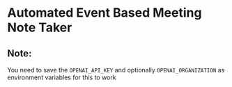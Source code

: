 # Automated Event Based Meeting Note Taker

## Note:
You need to save the `OPENAI_API_KEY` and optionally `OPENAI_ORGANIZATION` as environment variables for this to work